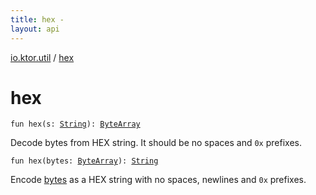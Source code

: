 ```yaml
---
title: hex - 
layout: api
---
```


<div class='api-docs-breadcrumbs'><a href="index.html">io.ktor.util</a> / <a href="./hex.html">hex</a></div>

# hex

<div class="overload-group" markdown="1">

<div class="signature"><code><span class="keyword">fun </span><span class="identifier">hex</span><span class="symbol">(</span><span class="parameterName" id="io.ktor.util$hex(kotlin.String)/s">s</span><span class="symbol">:</span>&nbsp;<a href="https://kotlinlang.org/api/latest/jvm/stdlib/kotlin/-string/index.html"><span class="identifier">String</span></a><span class="symbol">)</span><span class="symbol">: </span><a href="https://kotlinlang.org/api/latest/jvm/stdlib/kotlin/-byte-array/index.html"><span class="identifier">ByteArray</span></a></code></div>

Decode bytes from HEX string. It should be no spaces and <code>0x</code> prefixes.

</div>
<div class="overload-group" markdown="1">

<div class="signature"><code><span class="keyword">fun </span><span class="identifier">hex</span><span class="symbol">(</span><span class="parameterName" id="io.ktor.util$hex(kotlin.ByteArray)/bytes">bytes</span><span class="symbol">:</span>&nbsp;<a href="https://kotlinlang.org/api/latest/jvm/stdlib/kotlin/-byte-array/index.html"><span class="identifier">ByteArray</span></a><span class="symbol">)</span><span class="symbol">: </span><a href="https://kotlinlang.org/api/latest/jvm/stdlib/kotlin/-string/index.html"><span class="identifier">String</span></a></code></div>

Encode <a href="hex.html#io.ktor.util$hex(kotlin.ByteArray)/bytes">bytes</a> as a HEX string with no spaces, newlines and <code>0x</code> prefixes.

</div>
